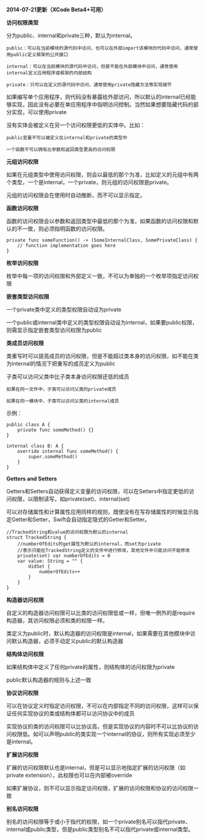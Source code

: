 **2014-07-21更新（XCode Beta4+可用）**

**访问权限类型**

分为public、internal和private三种，默认为internal。

	public：可以在当前模块的源代码中访问，也可以在外部import该模块的代码中访问，通常使用public定义框架的公共接口

	internal：可以在当前模块的源代码中访问，但是不能在外部模块中访问，通常使用internal定义应用程序或框架的内部结构

	private：只可以在定义的源代码中访问，通常使用private隐藏方法等实现细节

如果编写单个应用程序，则代码没有暴露给外部访问，所以默认的internal已经能够实现，因此没有必要在单应用程序中指明访问控制。当然如果想要隐藏代码的部分实现，可以使用private

没有实体会被定义在另一个访问权限更低的实体中。比如：

	public变量不可以被定义在internal和private的类型中

	一个函数不可以拥有比参数和返回类型更高的访问权限

**元组访问权限**

如果在元组类型中使用访问权限，则会以最低的那个为准，比如定义的元组中有两个类型，一个是internal，一个private，则元组的访问权限是private。

元组的访问权限会在使用时自动推断，而不可以显示指定。

**函数访问权限**

函数的访问权限会以参数和返回类型中最低的那个为准，如果函数的访问权限和默认的不一致，则必须指明函数的访问权限。
	
	private func someFunction() -> (SomeInternalClass, SomePrivateClass) {
    	// function implementation goes here
	}

**枚举访问权限**

枚举中每一项的访问权限和外部定义一致，不可以为单独的一个枚举项指定访问权限

**嵌套类型访问权限**

一个private类中定义的类型权限自动设为private

一个public或internal类中定义的类型权限自动设为internal，如果要public权限，则需显示指定嵌套类型访问权限为public

**类成员访问权限**

类重写时可以提高成员的访问权限，但是不能超过类本身的访问权限，如不能在类为internal的情况下把重写的成员定义为public

子类可以访问父类中比子类本身访问权限还低的成员

	如果在同一文件中，子类可以访问父类的private成员

	如果在同一模块中，子类可以访问父类的internal成员

示例：

	public class A {
	    private func someMethod() {}
	}
	 
	internal class B: A {
	    override internal func someMethod() {
	        super.someMethod()
	    }
	}

**Getters and Setters**

Getters和Setters自动获得定义变量的访问权限，可以在Setters中指定更低的访问权限，以限制读写，如private(set)、internal(set)

可以对存储属性和计算属性应用同样的规则，既使没有在写存储属性的时候显示指定Getter和Setter，Swift会自动指定隐式的Getter和Setter。
	
	//TrackedString和value的访问权限为默认的internal
	struct TrackedString {
		//numberOfEdits的get属性为默认的internal，而set为private
		//表示只能在TrackedString定义的文件中进行修改，其他文件中只能访问不能修改
	    private(set) var numberOfEdits = 0
	    var value: String = "" {
		    didSet {
		        numberOfEdits++
		    }
	    }
	}

**构造器访问权限**

自定义的构造器访问权限可以比类的访问权限低或一样，但唯一例外的是require构造器，其访问权限必须和类的权限一样。

类定义为public时，默认构造器的访问权限是internal，如果需要在其他模块中访问默认构造器，必须手动定义public的默认构造器

**结构体访问权限**

如果结构体中定义了任何private的属性，则结构体的访问权限为private

public默认构造器的规则与上述一致

**协议访问权限**

可以在协议定义时指定访问权限，不可以在内部指定不同的访问权限，这样可以保证任何实现协议的类或结构体都可以访问协议中的成员

实现协议的类的访问权限可以比协议高，但是实现协议的内容时不可以比协议的访问权限低。如可以声明public的类实现一个internal的协议，则所有实现必须至少是internal。

**扩展访问权限**

扩展的访问权限默认也是internal，但是可以显示地指定扩展的访问权限（如private extension），此权限也可以在内部被override

如果扩展协议，则不可以显示指定访问权限，扩展的访问权限和协议的访问权限一致

**别名访问权限**

别名的访问权限等于或小于指代的权限，如一个private别名可以指代private、internal或public类型，但是public类型别名不可以指代private或internal类型。